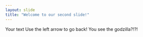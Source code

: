 ```yaml
---
layout: slide
title: "Welcome to our second slide!"
---
```

Your text
Use the left arrow to go back!
You see the godzilla?!?!

